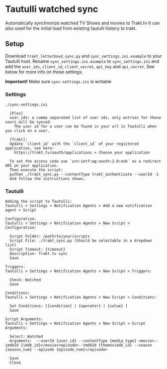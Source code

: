 # Tautulli watched sync
Automatically synchronize watched TV Shows and movies to Trakt.tv
It can also used for the initial load from existing tautulli history to trakt. 

## Setup
Download `trakt_letterboxd_sync.py` and `sync_settings.ini.example` to your Tautulli host.
Rename `sync_settings.ini.example` to `sync_settings.ini` and add the `user_ids`, `client_id`, `client_secret`, `api_key` and `api_secret`. See below for more info on these settings.

**Important!** Make sure `sync-settings.ini` is writable

### Settings
`./sync-settings.ini`

```
  [Plex]
  user_ids: a comma separated list of user ids, only entries for these users will be synced
    The user id for a user can be found in your url in Tautulli when you click on a user.
  
  [Trakt]:
  Update `client_id` with the `client_id` of your registered application, see here:
    https://trakt.tv/oauth/applications > Choose your application

  To set the access code use `urn:ietf:wg:oauth:2.0:oob` as a redirect URI on your application.
  Then execute the script:
  python ./trakt_sync.py --contentType trakt_authenticate --userId -1
  And follow the instructions shown.

```

### Tautulli
```
Adding the script to Tautulli:
Tautulli > Settings > Notification Agents > Add a new notification agent > Script

Configuration:
Tautulli > Settings > Notification Agents > New Script > Configuration:

  Script Folder: /path/to/your/scripts
  Script File: ./trakt_sync.py (Should be selectable in a dropdown list)
  Script Timeout: {timeout}
  Description: Trakt.tv sync
  Save

Triggers:
Tautulli > Settings > Notification Agents > New Script > Triggers:
  
  Check: Watched
  Save
  
Conditions:
Tautulli > Settings > Notification Agents > New Script > Conditions:
  
  Set Conditions: [{condition} | {operator} | {value} ]
  Save
  
Script Arguments:
Tautulli > Settings > Notification Agents > New Script > Script Arguments:
  
  Select: Watched
  Arguments:  --userId {user_id} --contentType {media_type} <movie>--imdbId {imdb_id}</movie><episode>--tmdbId {themoviedb_id} --season {season_num} --episode {episode_num}</episode>

  Save
  Close
```
